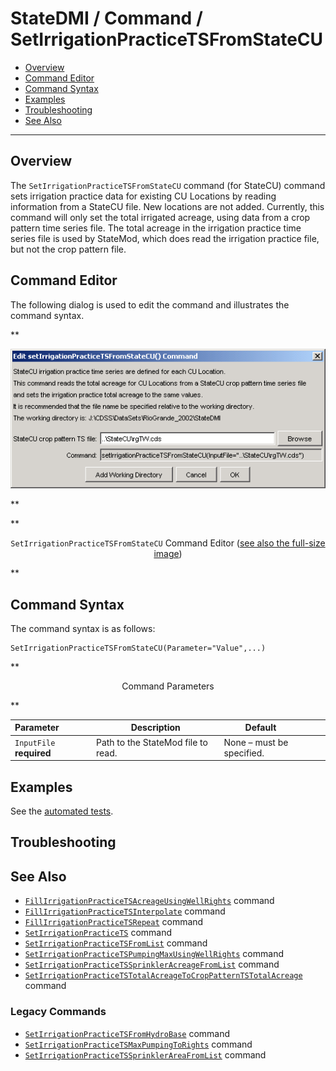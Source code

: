 # StateDMI / Command / SetIrrigationPracticeTSFromStateCU #

* [Overview](#overview)
* [Command Editor](#command-editor)
* [Command Syntax](#command-syntax)
* [Examples](#examples)
* [Troubleshooting](#troubleshooting)
* [See Also](#see-also)

-------------------------

## Overview ##

The `SetIrrigationPracticeTSFromStateCU` command (for StateCU)
command sets irrigation practice data for existing CU Locations by reading information from a StateCU file.
New locations are not added.
Currently, this command will only set the total irrigated acreage,
using data from a crop pattern time series file.
The total acreage in the irrigation practice time series file is used by StateMod,
which does read the irrigation practice file, but not the crop pattern file.

## Command Editor ##

The following dialog is used to edit the command and illustrates the command syntax.

**<p style="text-align: center;">
![SetIrrigationPracticeTSFromStateCU](SetIrrigationPracticeTSFromStateCU.png)
</p>**

**<p style="text-align: center;">
`SetIrrigationPracticeTSFromStateCU` Command Editor (<a href="../SetIrrigationPracticeTSFromStateCU.png">see also the full-size image</a>)
</p>**

## Command Syntax ##

The command syntax is as follows:

```text
SetIrrigationPracticeTSFromStateCU(Parameter="Value",...)
```
**<p style="text-align: center;">
Command Parameters
</p>**

| **Parameter**&nbsp;&nbsp;&nbsp;&nbsp;&nbsp;&nbsp;&nbsp;&nbsp;&nbsp;&nbsp;&nbsp;&nbsp; | **Description** | **Default**&nbsp;&nbsp;&nbsp;&nbsp;&nbsp;&nbsp;&nbsp;&nbsp;&nbsp;&nbsp; |
| --------------|-----------------|----------------- |
| `InputFile`<br>**required** | Path to the StateMod file to read. | None – must be specified. |

## Examples ##

See the [automated tests](https://github.com/OpenCDSS/cdss-app-statedmi-test/tree/master/test/regression/commands/SetIrrigationPracticeTSFromStateCU).

## Troubleshooting ##

## See Also ##

* [`FillIrrigationPracticeTSAcreageUsingWellRights`](../FillIrrigationPracticeTSAcreageUsingWellRights/FillIrrigationPracticeTSAcreageUsingWellRights.md) command
* [`FillIrrigationPracticeTSInterpolate`](../FillIrrigationPracticeTSInterpolate/FillIrrigationPracticeTSInterpolate.md) command
* [`FillIrrigationPracticeTSRepeat`](../FillIrrigationPracticeTSRepeat/FillIrrigationPracticeTSRepeat.md) command
* [`SetIrrigationPracticeTS`](../SetIrrigationPracticeTS/SetIrrigationPracticeTS.md) command
* [`SetIrrigationPracticeTSFromList`](../SetIrrigationPracticeTSFromList/SetIrrigationPracticeTSFromList.md) command
* [`SetIrrigationPracticeTSPumpingMaxUsingWellRights`](../SetIrrigationPracticeTSPumpingMaxUsingWellRights/SetIrrigationPracticeTSPumpingMaxUsingWellRights.md) command
* [`SetIrrigationPracticeTSSprinklerAcreageFromList`](../SetIrrigationPracticeTSSprinklerAcreageFromList/SetIrrigationPracticeTSSprinklerAcreageFromList.md) command
* [`SetIrrigationPracticeTSTotalAcreageToCropPatternTSTotalAcreage`](../SetIrrigationPracticeTSTotalAcreageToCropPatternTSTotalAcreage/SetIrrigationPracticeTSTotalAcreageToCropPatternTSTotalAcreage.md) command

### Legacy Commands ###

* [`SetIrrigationPracticeTSFromHydroBase`](../SetIrrigationPracticeTSFromHydroBase/SetIrrigationPracticeTSFromHydroBase.md) command
* [`SetIrrigationPracticeTSMaxPumpingToRights`](../SetIrrigationPracticeTSMaxPumpingToRights/SetIrrigationPracticeTSMaxPumpingToRights.md) command
* [`SetIrrigationPracticeTSSprinklerAreaFromList`](../SetIrrigationPracticeTSSprinklerAreaFromList/SetIrrigationPracticeTSSprinklerAreaFromList.md) command
